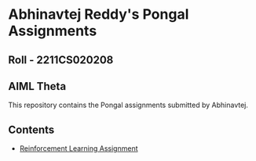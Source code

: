 # Abhinavtej Reddy's Pongal Assignments
## Roll - 2211CS020208
## AIML Theta

This repository contains the Pongal assignments submitted by Abhinavtej.

## Contents
- [Reinforcement Learning Assignment](./RL_Pongal_Assignment.ipynb)
